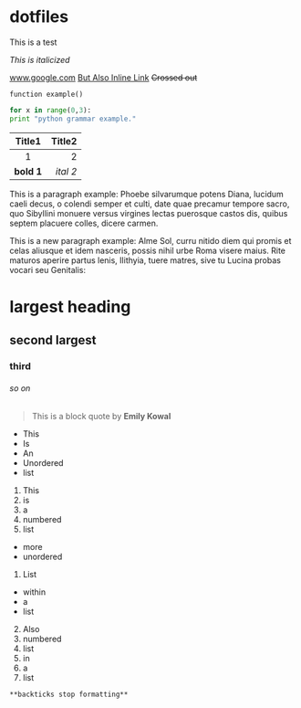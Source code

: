 # dotfiles

This is a test

*This is italicized*

www.google.com
[But Also Inline Link](www.google.com)
~~Crossed out~~

```
function example()
```

```python
for x in range(0,3):
print "python grammar example."
```



|Title1 | Title2|
|:-------:|-------:|
|1      |2      |
|**bold 1**|*ital 2*|

This is a paragraph example: Phoebe silvarumque potens Diana, lucidum caeli decus, o colendi semper et culti, date quae precamur tempore sacro, quo Sibyllini monuere versus virgines lectas puerosque castos dis, quibus septem placuere colles, dicere carmen.

This is a new paragraph example: Alme Sol, curru nitido diem qui promis et celas aliusque et idem nasceris, possis nihil urbe Roma visere maius. Rite maturos aperire partus lenis, Ilithyia, tuere matres, sive tu Lucina probas vocari seu Genitalis:

# largest heading
## second largest
### third
###### so on



> This is a block quote by **Emily Kowal**

- This
- Is
- An
- Unordered
- list


1. This
2. is
3. a
4. numbered
5. list

- more
- unordered

1. List
  - within
  - a
  - list
2. Also
  1. numbered
  2. list
  3. in
  4. a
  5. list

`**backticks stop formatting**`
